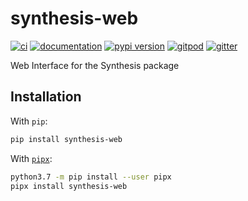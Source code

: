 # synthesis-web

[![ci](https://github.com/pierg/synthesis-web/workflows/ci/badge.svg)](https://github.com/pierg/synthesis-web/actions?query=workflow%3Aci)
[![documentation](https://img.shields.io/badge/docs-mkdocs%20material-blue.svg?style=flat)](https://pierg.github.io/synthesis-web/)
[![pypi version](https://img.shields.io/pypi/v/synthesis-web.svg)](https://pypi.org/project/synthesis-web/)
[![gitpod](https://img.shields.io/badge/gitpod-workspace-blue.svg?style=flat)](https://gitpod.io/#https://github.com/pierg/synthesis-web)
[![gitter](https://badges.gitter.im/join%20chat.svg)](https://gitter.im/synthesis-web/community)

Web Interface for the Synthesis package

## Installation

With `pip`:
```bash
pip install synthesis-web
```

With [`pipx`](https://github.com/pipxproject/pipx):
```bash
python3.7 -m pip install --user pipx
pipx install synthesis-web
```

